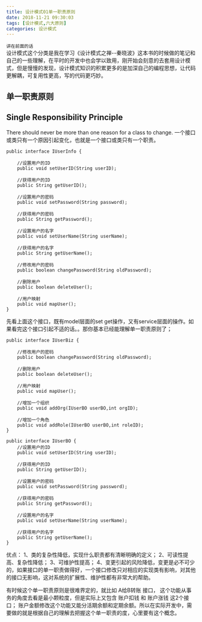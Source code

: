 ```yaml
---
title: 设计模式01单一职责原则
date: 2018-11-21 09:30:03
tags: [设计模式,六大原则]
categories: 设计模式
---
```


`讲在前面的话`  
设计模式这个分类是我在学习《设计模式之禅--秦晓波》这本书的时候做的笔记和自己的一些理解，在平时的开发中也会学以致用，刚开始会刻意的去套用设计模式，但是慢慢的发现，设计模式知识的积累更多的是加深自己的编程思想，让代码更解耦，可复用性更高，写的代码更巧妙。   

## 单一职责原则 
## Single Responsibility Principle 

There should never be more than one reason for a class to change.
一个接口或类只有一个原因引起变化，也就是一个接口或类只有一个职责。

``` 
public interface IUserInfo {
	
	//设置用户的ID
	public void setUserID(String userID);
	
	//获得用户的ID
	public String getUserID();
	
	//设置用户的密码
	public void setPassword(String password);
	
	//获得用户的密码
	public String getPassword();
	
	//设置用户的名字
	public void setUserName(String userName);
	
	//获得用户的名字
	public String getUserName();
	
	//修改用户的密码
	public boolean changePassword(String oldPassword);
	
	//删除用户
	public boolean deleteUser();
	
	//用户映射
	public void mapUser();
}
```  
先看上面这个接口，既有model层面的set get操作，又有service层面的操作。如果看完这个接口引起不适的话。。那你基本已经能理解单一职责原则了；

``` 
public interface IUserBiz {

	//修改用户的密码
	public boolean changePassword(String oldPassword);
	
	//删除用户
	public boolean deleteUser();
	
	//用户映射
	public void mapUser();
	
	//增加一个组织
	public void addOrg(IUserBO userBO,int orgID);
	
	//增加一个角色
	public void addRole(IUserBO userBO,int roleID);
}
```  

``` 
public interface IUserBO {
	//设置用户的ID
	public void setUserID(String userID);
	
	//获得用户的ID
	public String getUserID();
	
	//设置用户的密码
	public void setPassword(String password);
	
	//获得用户的密码
	public String getPassword();
	
	//设置用户的名字
	public void setUserName(String userName);
	
	//获得用户的名字
	public String getUserName();
}
```  

优点：
1、类的复杂性降低，实现什么职责都有清晰明确的定义；
2、可读性提高、复杂性降低；
3、可维护性提高；
4、变更引起的风险降低，变更是必不可少的，如果接口的单一职责做得好，一个接口修改只对相应的实现类有影响，对其他的接口无影响，这对系统的扩展性、维护性都有非常大的帮助。  

有时候这个单一职责原则是很难界定的，就比如 A给B转账 接口， 这个功能从事务的角度去看是最小颗粒度，但是实际上又包含 账户扣钱 和 账户涨钱 这2个接口； 账户金额修改这个功能又能分活期余额和定期余额。所以在实际开发中，需要做的就是根据自己的理解去把握这个单一职责的度，心里要有这个概念。

